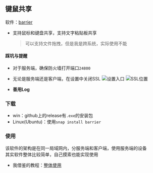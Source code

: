 ## 键鼠共享
软件：[barrier](https://github.com/debauchee/barrier)

+ 支持鼠标和键盘共享，支持文字粘贴板共享
	>可以支持文件拖拽，但是我是跨系统，实际使用不能

#### 踩坑与提醒
+ 对于服务端，确保防火墙打开端口`24800`
+ 无论是服务端还是客户端，在设置中关闭SSL
	![设置入口](https://cdn.jsdelivr.net/gh/zweix123/CS-notes@master/source/blog/) ![SSL位置](https://cdn.jsdelivr.net/gh/zweix123/CS-notes@master/source/SSL选项.png) 

+ **善用Log**

### 下载
+ win：github上的release有`.exe`的安装包
+ Linux(Ubuntu)：使用`snap install barrier`

### 使用
该软件的架构是在同一局域网内，分服务端和客户端，使用服务端的设备  
其实软件整体比较简单，自己摸索也能实现使用

+ 我借鉴的教程：[整体使用](https://goinglinux.com/articles/UsingSynergyOnLinuxAndWindows_en.htm)

